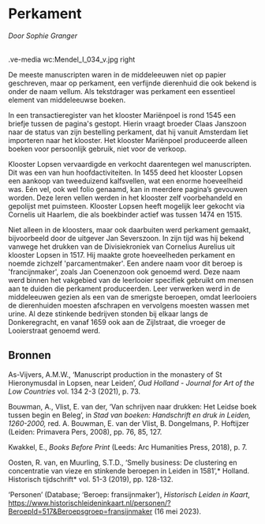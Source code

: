 # Perkament
*Door Sophie Granger*
<br><br>

.ve-media wc:Mendel_I_034_v.jpg right

De meeste manuscripten waren in de middeleeuwen niet op papier geschreven, maar op perkament, een verfijnde dierenhuid die ook bekend is onder de naam vellum. Als tekstdrager was perkament een essentieel element van middeleeuwse boeken.

In een transactieregister van het klooster Mariënpoel is rond 1545 een briefje tussen de pagina's gestopt. Hierin vraagt broeder Claas Janszoon naar de status van zijn bestelling perkament, dat hij vanuit Amsterdam liet importeren naar het klooster. Het klooster Mariënpoel produceerde alleen boeken voor persoonlijk gebruik, niet voor de verkoop.

Klooster Lopsen vervaardigde en verkocht daarentegen wel manuscripten. Dit was een van hun hoofdactiviteiten. In 1455 deed het klooster Lopsen een aankoop van tweeduizend kalfsvellen, wat een enorme hoeveelheid was. Eén vel, ook wel folio genaamd, kan in meerdere pagina’s gevouwen worden. Deze leren vellen werden in het klooster zelf voorbehandeld en gepolijst met puimsteen. Klooster Lopsen heeft mogelijk leer gekocht via Cornelis uit Haarlem, die als boekbinder actief was tussen 1474 en 1515.

Niet alleen in de kloosters, maar ook daarbuiten werd perkament gemaakt, bijvoorbeeld door de uitgever Jan Severszoon. In zijn tijd was hij bekend vanwege het drukken van de Divisiekroniek van Cornelius Aurelius uit klooster Lopsen in 1517. Hij maakte grote hoeveelheden perkament en noemde zichzelf 'parcamentmaker'. Een andere naam voor dit beroep is 'francijnmaker', zoals Jan Coenenzoon ook genoemd werd. Deze naam werd binnen het vakgebied van de leerlooier specifiek gebruikt om mensen aan te duiden die perkament produceerden. Leer verwerken werd in de middeleeuwen gezien als een van de smerigste beroepen, omdat leerlooiers de dierenhuiden moesten afschrapen en vervolgens moesten wassen met urine. Al deze stinkende bedrijven stonden bij elkaar langs de Donkeregracht, en vanaf 1659 ook aan de Zijlstraat, die vroeger de Looierstraat genoemd werd.

## Bronnen

As-Vijvers, A.M.W., ‘Manuscript production in the monastery of St Hieronymusdal in 		Lopsen, near Leiden’, *Oud Holland - Journal for Art of the Low Countries*  vol. 134 	2-3 (2021), p. 73.

Bouwman, A., Vlist, E. van der, ‘Van schrijven naar drukken: Het Leidse boek tussen begin en Beleg’, in *Stad van boeken: Handschrift en druk in Leiden, 1260-2000,*  red. A. Bouwman, E. van der Vlist, B. Dongelmans, P. Hoftijzer (Leiden: Primavera Pers, 2008), pp. 76, 85, 127.

Kwakkel, E., *Books Before Print* (Leeds: Arc Humanities Press, 2018), p. 7.

Oosten, R. van, en Muurling, S.T.D., ‘Smelly business: De clustering en concentratie van vieze en stinkende beroepen in Leiden in 1581’,* Holland. Historisch tijdschrift* vol. 51-3 (2019), pp. 128-132.

‘Personen’ (Database; ‘Beroep: fransijnmaker’), *Historisch Leiden in Kaart*, <https://www.historischleideninkaart.nl/personen/?BeroepId=517&Beroepsgroep=fransijnmaker> (16 mei 2023).